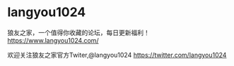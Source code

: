 # langyou1024
狼友之家，一个值得你收藏的论坛，每日更新福利！
https://www.langyou1024.com/



欢迎关注狼友之家官方Twiter,@langyou1024
https://twitter.com/langyou1024
